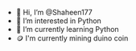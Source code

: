 - 👋 Hi, I’m @Shaheen177
- 👀 I’m interested in Python
- 🌱 I’m currently learning Python
- 🪙 I'm currently mining duino coin 

<!---
Shaheen177/Shaheen177 is a ✨ special ✨ repository because its `README.md` (this file) appears on your GitHub profile.
You can click the Preview link to take a look at your changes.
--->
